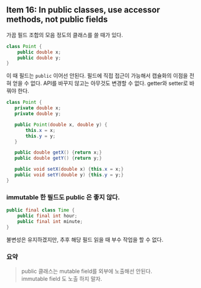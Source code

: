 ## Item 16: In public classes, use accessor methods, not public fields

가끔 필드 조합의 모음 정도의 클래스를 쓸 때가 있다.

```java
class Point {
    public double x;
    public double y;
}
```

이 때 필드는 `public` 이어선 안된다. 필드에 직접 접근이 가능해서 캡슐화의 이점을 전혀 얻을 수 없다.
API를 바꾸지 않고는 아무것도 변경할 수 없다. getter와 setter로 바꿔야 한다.

```java
class Point {
   private double x;
   private double y;

   public Point(double x, double y) {
       this.x = x;
       this.y = y;
   }

   public double getX() {return x;}
   public double getY() {return y;}

   public void setX(double x) {this.x = x;}
   public void setY(double y) {this.y = y;}
}
```

### immutable 한 필드도 public 은 좋지 않다.

```java
public final class Time {
    public final int hour;
    public final int minute;
}
```

불변성은 유지하겠지만, 추후 해당 필드 읽을 때 부수 작업을 할 수 없다.

### 요약

> public 클래스는 mutable field를 외부에 노출해선 안된다. <br>
> immutable field 도 노출 하지 말자.
